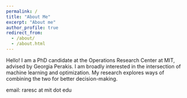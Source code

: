 ```yaml
---
permalink: /
title: "About Me"
excerpt: "About me"
author_profile: true
redirect_from: 
  - /about/
  - /about.html
---
```

Hello! I am a PhD candidate at the Operations Research Center at MIT, advised by Georgia Perakis. I am broadly interested in the intersection of machine learning and optimization. My research explores ways of combining the two for better decision-making. 

email: raresc at mit dot edu
